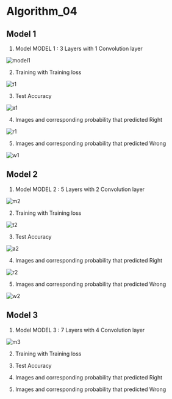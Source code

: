 # Algorithm_04

## Model 1

1. Model
MODEL 1 : 3 Layers with 1 Convolution layer

![model1](https://user-images.githubusercontent.com/37579727/83404090-ec745600-a444-11ea-9194-f2d54faa0965.PNG)

2. Training with Training loss

![t1](https://user-images.githubusercontent.com/37579727/83404447-a53a9500-a445-11ea-94d8-547dfdc5c284.PNG)

3. Test Accuracy

![a1](https://user-images.githubusercontent.com/37579727/83404549-cef3bc00-a445-11ea-8457-db5a4d18f0c2.PNG)

4. Images and corresponding probability that predicted Right

![r1](https://user-images.githubusercontent.com/37579727/83404961-8ab4eb80-a446-11ea-9b95-ab67efd8baaa.PNG)

5. Images and corresponding probability that predicted Wrong

![w1](https://user-images.githubusercontent.com/37579727/83404965-8d174580-a446-11ea-81eb-640c84dc789b.PNG)


## Model 2

1. Model
MODEL 2 : 5 Layers with 2 Convolution layer

![m2](https://user-images.githubusercontent.com/37579727/83405213-fe56f880-a446-11ea-953b-9219ce510b8c.PNG)

2. Training with Training loss

![t2](https://user-images.githubusercontent.com/37579727/83405433-6f96ab80-a447-11ea-8f5f-9d0cea31ff90.PNG)

3. Test Accuracy

![a2](https://user-images.githubusercontent.com/37579727/83405434-70c7d880-a447-11ea-8882-ca5b5a18a70f.PNG)

4. Images and corresponding probability that predicted Right

![r2](https://user-images.githubusercontent.com/37579727/83405516-9a80ff80-a447-11ea-9a78-56585e745bfe.PNG)

5. Images and corresponding probability that predicted Wrong

![w2](https://user-images.githubusercontent.com/37579727/83405518-9bb22c80-a447-11ea-936c-87c39cd5e1e2.PNG)

## Model 3

1. Model
MODEL 3 : 7 Layers with 4 Convolution layer

![m3](https://user-images.githubusercontent.com/37579727/83405218-feef8f00-a446-11ea-9391-768439fcc7fa.PNG)

2. Training with Training loss



3. Test Accuracy

4. Images and corresponding probability that predicted Right

5. Images and corresponding probability that predicted Wrong



